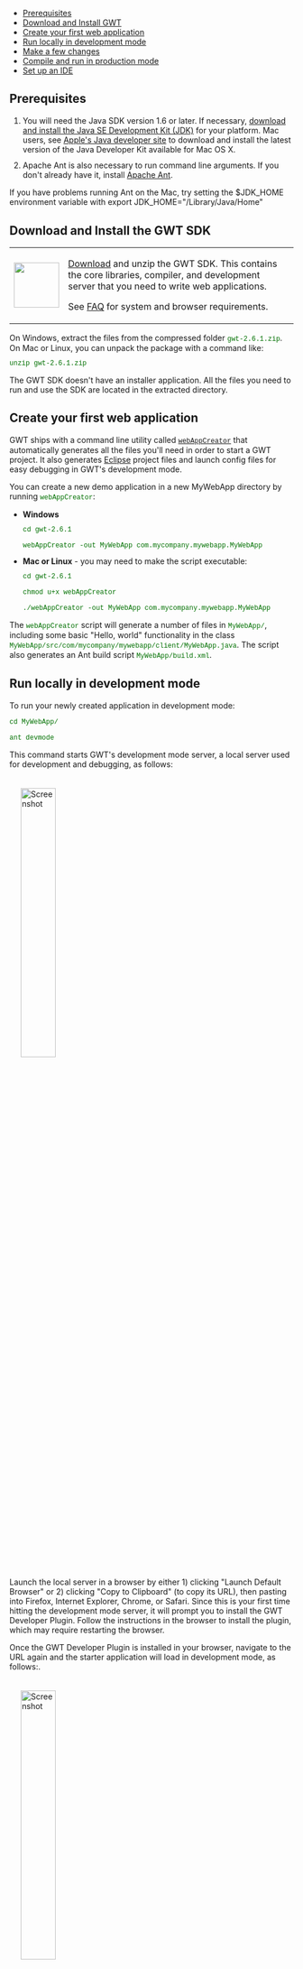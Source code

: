 <style>
code, .code {font-size: 9pt; font-family: Courier, Courier New, monospace; color:#007000;}
.highlight {background-color: #ffc;}
.strike {text-decoration:line-through; color:red;}
.header {margin-top: 1.5ex;}
.details {margin-top: 1ex;}
</style>

<style>

div.screenshot img {
  margin: 20px;
}

.download {
  border: none;
}
.download td {
  vertical-align: middle;
  border: none;
}
</style>



<ul class="toc">
  <li><a href="#prereqs">Prerequisites</a></li>
  <li><a href="#download">Download and Install GWT</a></li>
  <li><a href="#create">Create your first web application</a></li>
  <li><a href="#run">Run locally in development mode</a></li>
  <li><a href="#change">Make a few changes</a></li>
  <li><a href="#compile">Compile and run in production mode</a></li>
  <li><a href="#setup">Set up an IDE</a></li>
</ul>


<h2 id="prereqs">Prerequisites</h2>

<ol class="instructions">
  <li>
    <div class="header">You will need the Java SDK version 1.6 or later. If necessary, <a
    href="http://java.sun.com/javase/downloads/" rel="nofollow">download and
    install the Java SE Development Kit (JDK)</a> for your platform. Mac users,
    see <a href="http://developer.apple.com/java/">Apple's Java developer
    site</a> to download and install the latest version of the Java Developer
    Kit available for Mac OS X.</div>
  </li>
  <li>
    <div class="header">Apache Ant is also necessary to run command line arguments. If
    you don't already have it, install <a href="http://ant.apache.org/" rel="nofollow">Apache Ant</a>.</div>
  </li>

</ol>
<p class="note">If you have problems running Ant on the Mac, try setting the
$JDK_HOME environment variable with export JDK_HOME="/Library/Java/Home"</p>

<h2 id="download">Download and Install the GWT SDK</h2>

<table class="download">
  <tbody><tr>
    <td>
      <img src="images/sdk-sm.png" style="float: left; width: 80px; height:
      80px;" />
    </td>
    <td>
      <p>
        <a href='download.html'>Download</a> and unzip the GWT SDK. This contains the core
        libraries, compiler, and development server that you need to write web
        applications.
      </p>
      <p>
        See <a href="doc/latest/FAQ_GettingStarted.html">FAQ</a>
        for system and browser requirements.
      </p>
    </td>
  </tr>
</tbody></table>


<div class="details">On Windows, extract the files from the compressed folder <code>gwt-2.6.1.zip</code>.  On Mac or Linux, you can unpack the package with a command like:
<pre class="code">unzip gwt-2.6.1.zip</pre></div>

<p>
The GWT SDK doesn't have an installer application.  All the files you  need to
run and use the SDK are located in the extracted directory.
</p>


<h2 id="create">Create your first web application </h2>

<p>GWT ships with a command line utility called <code><a href="doc/latest/RefCommandLineTools.html#webAppCreator">webAppCreator</a></code> that automatically generates all the files you'll need in order to start a GWT project.  It also generates <a href="http://www.eclipse.org/" rel="nofollow">Eclipse</a> project files and launch config files for easy debugging in GWT's development mode.</p>

<p>You can create a new demo application in a new MyWebApp directory by running <code>webAppCreator</code>:
</p>

<ul>
<li><b>Windows</b>

<pre class="code">
cd gwt-2.6.1

webAppCreator -out MyWebApp com.mycompany.mywebapp.MyWebApp
</pre>
</li>

<li><b>Mac or Linux</b> - you may need to make the script executable:

<pre class="code">
cd gwt-2.6.1

chmod u+x webAppCreator

./webAppCreator -out MyWebApp com.mycompany.mywebapp.MyWebApp
</pre>
</li>
</ul>

<p>The <code>webAppCreator</code> script will generate a number of files in
<code>MyWebApp/</code>, including some basic &quot;Hello, world&quot;
functionality in the class
<code>MyWebApp/src/com/mycompany/mywebapp/client/MyWebApp.java</code>.  The
script also generates an Ant build script <code>MyWebApp/build.xml</code>.</p>


<h2 id="run">Run locally in development mode</h2>
<p>To run your newly created application in development mode:

<pre class="code">
cd MyWebApp/

ant devmode
</pre>

<p>
  This command starts GWT's development mode server, a local server used for
  development and debugging, as follows:
</p>

<div class="screenshot"><a href="images/myapplication-devmode.png"><img src="images/myapplication-devmode.png" alt="Screenshot" width="35%"/></a></div>

<p>
  Launch the local server in a browser by either 1) clicking "Launch Default Browser"
  or 2) clicking "Copy to Clipboard" (to copy its URL), then pasting into Firefox, Internet Explorer,
  Chrome, or Safari. Since this is your first time
  hitting the development mode server, it will prompt you to install the GWT
  Developer Plugin. Follow the instructions in the browser to install the plugin, which
  may require restarting the browser.
</p>
<p>
  Once the GWT Developer Plugin is installed in your browser, navigate to
  the URL again and the starter application will load in development mode, as follows:.
</p>
<div class="screenshot"><a href="images/myapplication-browser.png"><img src="images/myapplication-browser.png" alt="Screenshot" width="35%"/></a></div>


<h2 id="change">Make a few changes</h2>
<p>The source code for the starter application is in the
<code>MyWebApp/src/</code> subdirectory, where MyWebApp is the name you gave to
the project above. You'll see two packages,
<code>com.mycompany.mywebapp.client</code> and
<code>com.mycompany.mywebapp.server</code>. Inside the client package is code that will eventually be compiled to JavaScript and run as client code in the browser. The java files in the server package will be run as Java bytecode on a server, in the case of this Quick Start on the App Engine servers.</p>

<p>
  Look inside <code>com/mycompany/mywebapp/client/MyWebApp.java</code>. Line 41 constructs the "Send" button.
</p>

<pre class="code">final Button sendButton = new Button(&quot;Send&quot;);</pre>

<p>
  Change the text from &quot;Send&quot; to &quot;Send to Server&quot;.
</p>

<pre class="code">final Button sendButton = new Button(&quot;Send to Server&quot;);</pre>


<p>Now, save the file and simply click "Refresh" in your browser to see your change. The button should now say &quot;Send to Server&quot; instead of &quot;Send&quot;:</p>


<h2 id="compile">Compile and run in production mode</h2>

<p>To run the application as JavaScript in what GWT calls "production mode", compile the application by executing:

<pre class="code">ant build</pre></p>

<p>The "build" Ant target invokes the GWT compiler which generates a number of
JavaScript and HTML files from the MyWebApp Java source code in the
<code>MyWebApp/war/</code> subdirectory.  To see the application, open the file
<code>MyWebApp/war/MyWebApp.html</code> in your web browser.  The application
should look identical to the development mode above.</p>

<p>Congratulations! You've created your first web application using GWT.
Since you've compiled the project, you're now running pure JavaScript and
HTML that works in IE, Chrome, Firefox, Safari, and Opera. You could now deploy
your application to production by serving the HTML and JavaScript files in your
<code>MyWebApp/war/</code> directory from your web servers.</p>

<h2 id="setup">Set up an IDE</h2>
<p>Now that you've created your first app, you probably want to do something a
bit more interesting. But first, if you normally work with an IDE you'll want to
set up Eclipse to use the GWT SDK:
</p>

<p><a href="usingeclipse.html">Set up Eclipse</a></p>

<p>
If you are going to stick with the command line, check out Speed Tracer	 and then
head over to <a href="doc/latest/tutorial/gettingstarted.html">Build a Sample GWT App</a>.
</p>
